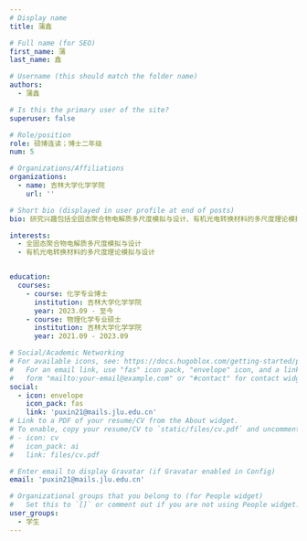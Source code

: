 ```yaml
---
# Display name
title: 蒲鑫

# Full name (for SEO)
first_name: 蒲
last_name: 鑫

# Username (this should match the folder name)
authors:
  - 蒲鑫

# Is this the primary user of the site?
superuser: false

# Role/position
role: 硕博连读；博士二年级
num: 5

# Organizations/Affiliations
organizations:
  - name: 吉林大学化学学院
    url: ''

# Short bio (displayed in user profile at end of posts)
bio: 研究兴趣包括全固态聚合物电解质多尺度模拟与设计、有机光电转换材料的多尺度理论模拟与设计等。

interests:
  - 全固态聚合物电解质多尺度模拟与设计
  - 有机光电转换材料的多尺度理论模拟与设计


education:
  courses:
    - course: 化学专业博士
      institution: 吉林大学化学学院
      year: 2023.09 - 至今
    - course: 物理化学专业硕士
      institution: 吉林大学化学学院
      year: 2021.09 - 2023.09

# Social/Academic Networking
# For available icons, see: https://docs.hugoblox.com/getting-started/page-builder/#icons
#   For an email link, use "fas" icon pack, "envelope" icon, and a link in the
#   form "mailto:your-email@example.com" or "#contact" for contact widget.
social:
  - icon: envelope
    icon_pack: fas
    link: 'puxin21@mails.jlu.edu.cn'
# Link to a PDF of your resume/CV from the About widget.
# To enable, copy your resume/CV to `static/files/cv.pdf` and uncomment the lines below.
# - icon: cv
#   icon_pack: ai
#   link: files/cv.pdf

# Enter email to display Gravatar (if Gravatar enabled in Config)
email: 'puxin21@mails.jlu.edu.cn'

# Organizational groups that you belong to (for People widget)
#   Set this to `[]` or comment out if you are not using People widget.
user_groups:
  - 学生
---
```


